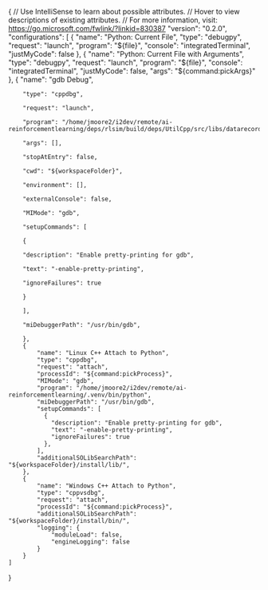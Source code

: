 {
    // Use IntelliSense to learn about possible attributes.
    // Hover to view descriptions of existing attributes.
    // For more information, visit: https://go.microsoft.com/fwlink/?linkid=830387
    "version": "0.2.0",
    "configurations": [
        {
            "name": "Python: Current File",
            "type": "debugpy",
            "request": "launch",
            "program": "${file}",
            "console": "integratedTerminal",
            "justMyCode": false
        },
        {
            "name": "Python: Current File with Arguments",
            "type": "debugpy",
            "request": "launch",
            "program": "${file}",
            "console": "integratedTerminal",
            "justMyCode": false,
            "args": "${command:pickArgs}"
        },
        {
        "name": "gdb Debug",
        
        "type": "cppdbg",
        
        "request": "launch",
        
        "program": "/home/jmoore2/i2dev/remote/ai-reinforcementlearning/deps/rlsim/build/deps/UtilCpp/src/libs/datarecorder/tests/datarecorder_tests",
        
        "args": [],
        
        "stopAtEntry": false,
        
        "cwd": "${workspaceFolder}",
        
        "environment": [],
        
        "externalConsole": false,
        
        "MIMode": "gdb",
        
        "setupCommands": [
        
        {
        
        "description": "Enable pretty-printing for gdb",
        
        "text": "-enable-pretty-printing",
        
        "ignoreFailures": true
        
        }
        
        ],
        
        "miDebuggerPath": "/usr/bin/gdb",
        
        },
        {
            "name": "Linux C++ Attach to Python",
            "type": "cppdbg",
            "request": "attach",
            "processId": "${command:pickProcess}",
            "MIMode": "gdb",
            "program": "/home/jmoore2/i2dev/remote/ai-reinforcementlearning/.venv/bin/python",
            "miDebuggerPath": "/usr/bin/gdb",
            "setupCommands": [
              {
                "description": "Enable pretty-printing for gdb",
                "text": "-enable-pretty-printing",
                "ignoreFailures": true
              },
            ],
            "additionalSOLibSearchPath": "${workspaceFolder}/install/lib/",
        },
        {
            "name": "Windows C++ Attach to Python",
            "type": "cppvsdbg",
            "request": "attach",
            "processId": "${command:pickProcess}",
            "additionalSOLibSearchPath": "${workspaceFolder}/install/bin/",
            "logging": {
                "moduleLoad": false,
                "engineLogging": false
            }
        }
    ]
}